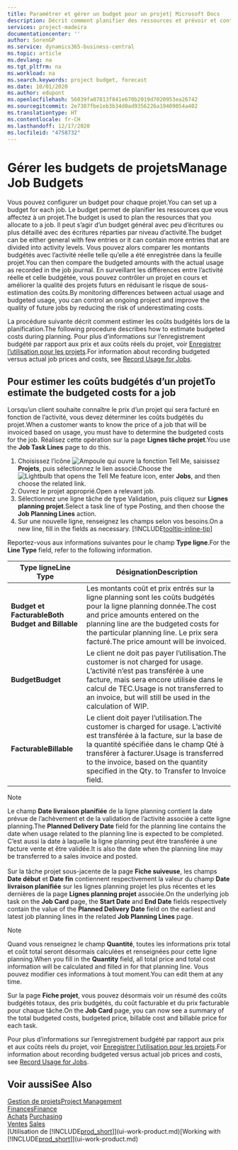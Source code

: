 ```yaml
---
title: Paramétrer et gérer un budget pour un projet| Microsoft Docs
description: Décrit comment planifier des ressources et prévoir et contrôler les coûts d’un projet en définissant un budget pour chaque projet.
services: project-madeira
documentationcenter: ''
author: SorenGP
ms.service: dynamics365-business-central
ms.topic: article
ms.devlang: na
ms.tgt_pltfrm: na
ms.workload: na
ms.search.keywords: project budget, forecast
ms.date: 10/01/2020
ms.author: edupont
ms.openlocfilehash: 56039fa07813f841e670b2019d7020953ea26742
ms.sourcegitcommit: 2e7307fbe1eb3b34d0ad9356226a19409054a402
ms.translationtype: HT
ms.contentlocale: fr-CH
ms.lasthandoff: 12/17/2020
ms.locfileid: "4758732"
---
```

# <a name="manage-job-budgets"></a><span data-ttu-id="bc92d-103">Gérer les budgets de projets</span><span class="sxs-lookup"><span data-stu-id="bc92d-103">Manage Job Budgets</span></span>
<span data-ttu-id="bc92d-104">Vous pouvez configurer un budget pour chaque projet.</span><span class="sxs-lookup"><span data-stu-id="bc92d-104">You can set up a budget for each job.</span></span> <span data-ttu-id="bc92d-105">Le budget permet de planifier les ressources que vous affectez à un projet.</span><span class="sxs-lookup"><span data-stu-id="bc92d-105">The budget is used to plan the resources that you allocate to a job.</span></span> <span data-ttu-id="bc92d-106">Il peut s’agir d’un budget général avec peu d’écritures ou plus détaillé avec des écritures réparties par niveau d’activité.</span><span class="sxs-lookup"><span data-stu-id="bc92d-106">The budget can be either general with few entries or it can contain more entries that are divided into activity levels.</span></span> <span data-ttu-id="bc92d-107">Vous pouvez alors comparer les montants budgétés avec l’activité réelle telle qu’elle a été enregistrée dans la feuille projet.</span><span class="sxs-lookup"><span data-stu-id="bc92d-107">You can then compare the budgeted amounts with the actual usage as recorded in the job journal.</span></span> <span data-ttu-id="bc92d-108">En surveillant les différences entre l’activité réelle et celle budgétée, vous pouvez contrôler un projet en cours et améliorer la qualité des projets futurs en réduisant le risque de sous-estimation des coûts.</span><span class="sxs-lookup"><span data-stu-id="bc92d-108">By monitoring differences between actual usage and budgeted usage, you can control an ongoing project and improve the quality of future jobs by reducing the risk of underestimating costs.</span></span>

<span data-ttu-id="bc92d-109">La procédure suivante décrit comment estimer les coûts budgétés lors de la planification.</span><span class="sxs-lookup"><span data-stu-id="bc92d-109">The following procedure describes how to estimate budgeted costs during planning.</span></span> <span data-ttu-id="bc92d-110">Pour plus d’informations sur l’enregistrement budgété par rapport aux prix et aux coûts réels du projet, voir [Enregistrer l’utilisation pour les projets](projects-how-record-job-usage.md).</span><span class="sxs-lookup"><span data-stu-id="bc92d-110">For information about recording budgeted versus actual job prices and costs, see [Record Usage for Jobs](projects-how-record-job-usage.md).</span></span>  

## <a name="to-estimate-the-budgeted-costs-for-a-job"></a><a name="JobBudgetCosts"></a> <span data-ttu-id="bc92d-111">Pour estimer les coûts budgétés d’un projet</span><span class="sxs-lookup"><span data-stu-id="bc92d-111">To estimate the budgeted costs for a job</span></span>
<span data-ttu-id="bc92d-112">Lorsqu’un client souhaite connaître le prix d’un projet qui sera facturé en fonction de l’activité, vous devez déterminer les coûts budgétés du projet.</span><span class="sxs-lookup"><span data-stu-id="bc92d-112">When a customer wants to know the price of a job that will be invoiced based on usage, you must have to determine the budgeted costs for the job.</span></span> <span data-ttu-id="bc92d-113">Réalisez cette opération sur la page **Lignes tâche projet**.</span><span class="sxs-lookup"><span data-stu-id="bc92d-113">You use the **Job Task Lines** page to do this.</span></span>

1. <span data-ttu-id="bc92d-114">Choisissez l’icône ![Ampoule qui ouvre la fonction Tell Me](media/ui-search/search_small.png "Dites-moi ce que vous voulez faire"), saisissez **Projets**, puis sélectionnez le lien associé.</span><span class="sxs-lookup"><span data-stu-id="bc92d-114">Choose the ![Lightbulb that opens the Tell Me feature](media/ui-search/search_small.png "Tell me what you want to do") icon, enter **Jobs**, and then choose the related link.</span></span>  
2. <span data-ttu-id="bc92d-115">Ouvrez le projet approprié.</span><span class="sxs-lookup"><span data-stu-id="bc92d-115">Open a relevant job.</span></span>
3. <span data-ttu-id="bc92d-116">Sélectionnez une ligne tâche de type Validation, puis cliquez sur **Lignes planning projet**.</span><span class="sxs-lookup"><span data-stu-id="bc92d-116">Select a task line of type Posting, and then choose the **Job Planning Lines** action.</span></span>
4. <span data-ttu-id="bc92d-117">Sur une nouvelle ligne, renseignez les champs selon vos besoins.</span><span class="sxs-lookup"><span data-stu-id="bc92d-117">On a new line, fill in the fields as necessary.</span></span> [!INCLUDE[tooltip-inline-tip](includes/tooltip-inline-tip_md.md)]   

<span data-ttu-id="bc92d-118">Reportez-vous aux informations suivantes pour le champ **Type ligne**.</span><span class="sxs-lookup"><span data-stu-id="bc92d-118">For the **Line Type** field, refer to the following information.</span></span>  

| <span data-ttu-id="bc92d-119">Type ligne</span><span class="sxs-lookup"><span data-stu-id="bc92d-119">Line Type</span></span> | <span data-ttu-id="bc92d-120">Désignation</span><span class="sxs-lookup"><span data-stu-id="bc92d-120">Description</span></span> |
| --- | --- |
| <span data-ttu-id="bc92d-121">**Budget et Facturable**</span><span class="sxs-lookup"><span data-stu-id="bc92d-121">**Both Budget and Billable**</span></span> |<span data-ttu-id="bc92d-122">Les montants coût et prix entrés sur la ligne planning sont les coûts budgétés pour la ligne planning donnée.</span><span class="sxs-lookup"><span data-stu-id="bc92d-122">The cost and price amounts entered on the planning line are the budgeted costs for the particular planning line.</span></span> <span data-ttu-id="bc92d-123">Le prix sera facturé.</span><span class="sxs-lookup"><span data-stu-id="bc92d-123">The price amount will be invoiced.</span></span> |
| <span data-ttu-id="bc92d-124">**Budget**</span><span class="sxs-lookup"><span data-stu-id="bc92d-124">**Budget**</span></span> |<span data-ttu-id="bc92d-125">Le client ne doit pas payer l’utilisation.</span><span class="sxs-lookup"><span data-stu-id="bc92d-125">The customer is not charged for usage.</span></span> <span data-ttu-id="bc92d-126">L’activité n’est pas transférée à une facture, mais sera encore utilisée dans le calcul de TEC.</span><span class="sxs-lookup"><span data-stu-id="bc92d-126">Usage is not transferred to an invoice, but will still be used in the calculation of WIP.</span></span> |
| <span data-ttu-id="bc92d-127">**Facturable**</span><span class="sxs-lookup"><span data-stu-id="bc92d-127">**Billable**</span></span> |<span data-ttu-id="bc92d-128">Le client doit payer l’utilisation.</span><span class="sxs-lookup"><span data-stu-id="bc92d-128">The customer is charged for usage.</span></span> <span data-ttu-id="bc92d-129">L’activité est transférée à la facture, sur la base de la quantité spécifiée dans le champ Qté à transférer à facturer.</span><span class="sxs-lookup"><span data-stu-id="bc92d-129">Usage is transferred to the invoice, based on the quantity specified in the Qty. to Transfer to Invoice field.</span></span> |

> [!NOTE]  
> <span data-ttu-id="bc92d-130">Le champ **Date livraison planifiée** de la ligne planning contient la date prévue de l’achèvement et de la validation de l’activité associée à cette ligne planning.</span><span class="sxs-lookup"><span data-stu-id="bc92d-130">The **Planned Delivery Date** field for the planning line contains the date when usage related to the planning line is expected to be completed.</span></span> <span data-ttu-id="bc92d-131">C’est aussi la date à laquelle la ligne planning peut être transférée à une facture vente et être validée.</span><span class="sxs-lookup"><span data-stu-id="bc92d-131">It is also the date when the planning line may be transferred to a sales invoice and posted.</span></span> <br /><br /> <span data-ttu-id="bc92d-132">Sur la tâche projet sous-jacente de la page **Fiche suiveuse**, les champs **Date début** et **Date fin** contiennent respectivement la valeur du champ **Date livraison planifiée** sur les lignes planning projet les plus récentes et les dernières de la page **Lignes planning projet** associée.</span><span class="sxs-lookup"><span data-stu-id="bc92d-132">On the underlying job task on the **Job Card** page, the **Start Date** and **End Date** fields respectively contain the value of the **Planned Delivery Date** field on the earliest and latest job planning lines in the related **Job Planning Lines** page.</span></span>

> [!NOTE]  
>   <span data-ttu-id="bc92d-133">Quand vous renseignez le champ **Quantité**, toutes les informations prix total et coût total seront désormais calculées et renseignées pour cette ligne planning.</span><span class="sxs-lookup"><span data-stu-id="bc92d-133">When you fill in the **Quantity** field, all total price and total cost information will be calculated and filled in for that planning line.</span></span> <span data-ttu-id="bc92d-134">Vous pouvez modifier ces informations à tout moment.</span><span class="sxs-lookup"><span data-stu-id="bc92d-134">You can edit them at any time.</span></span>

<span data-ttu-id="bc92d-135">Sur la page **Fiche projet**, vous pouvez désormais voir un résumé des coûts budgétés totaux, des prix budgétés, du coût facturable et du prix facturable pour chaque tâche.</span><span class="sxs-lookup"><span data-stu-id="bc92d-135">On the **Job Card** page, you can now see a summary of the total budgeted costs, budgeted price, billable cost and billable price for each task.</span></span>

<span data-ttu-id="bc92d-136">Pour plus d’informations sur l’enregistrement budgété par rapport aux prix et aux coûts réels du projet, voir [Enregistrer l’utilisation pour les projets](projects-how-record-job-usage.md).</span><span class="sxs-lookup"><span data-stu-id="bc92d-136">For information about recording budgeted versus actual job prices and costs, see [Record Usage for Jobs](projects-how-record-job-usage.md).</span></span>

## <a name="see-also"></a><span data-ttu-id="bc92d-137">Voir aussi</span><span class="sxs-lookup"><span data-stu-id="bc92d-137">See Also</span></span>
[<span data-ttu-id="bc92d-138">Gestion de projets</span><span class="sxs-lookup"><span data-stu-id="bc92d-138">Project Management</span></span>](projects-manage-projects.md)  
[<span data-ttu-id="bc92d-139">Finances</span><span class="sxs-lookup"><span data-stu-id="bc92d-139">Finance</span></span>](finance.md)  
<span data-ttu-id="bc92d-140">[Achats](purchasing-manage-purchasing.md)       </span><span class="sxs-lookup"><span data-stu-id="bc92d-140">[Purchasing](purchasing-manage-purchasing.md)       </span></span>  
<span data-ttu-id="bc92d-141">[Ventes](sales-manage-sales.md)    </span><span class="sxs-lookup"><span data-stu-id="bc92d-141">[Sales](sales-manage-sales.md)    </span></span>  
<span data-ttu-id="bc92d-142">[Utilisation de [!INCLUDE[prod_short](includes/prod_short.md)]](ui-work-product.md)</span><span class="sxs-lookup"><span data-stu-id="bc92d-142">[Working with [!INCLUDE[prod_short](includes/prod_short.md)]](ui-work-product.md)</span></span>  

